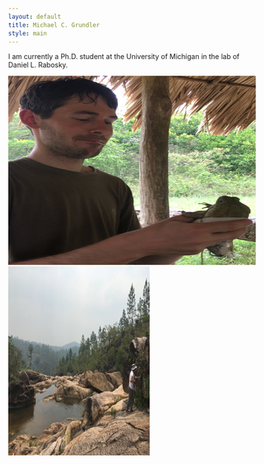 ```yaml
---
layout: default
title: Michael C. Grundler
style: main
---
```

<div class="blurb">
    <p>I am currently a Ph.D. student at the University of Michigan in the lab of Daniel L. Rabosky.</p>
    <p float="left">
        <img src="mcg1.png" height="384" width="512">
        <img src="mcg2.png" height="384" width="288">
    </p>
</div>
